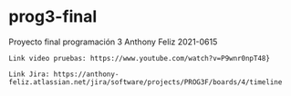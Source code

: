 # prog3-final
 Proyecto final programación 3 Anthony Feliz 2021-0615

	Link video pruebas: https://www.youtube.com/watch?v=P9wnr0npT48}

 	Link Jira: https://anthony-feliz.atlassian.net/jira/software/projects/PROG3F/boards/4/timeline
